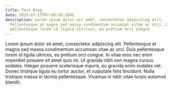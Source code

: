 ```yaml
---
title: Test Blog
date: 2022-07-13T07:06:39.264Z
description: Lorem ipsum dolor sit amet, consectetur adipiscing elit.
  Pellentesque at magna sed massa condimentum accumsan vitae ac orci. Duis
  pellentesque lorem id ligula ultrices, eu pretium orci congue
---
```

Lorem ipsum dolor sit amet, consectetur adipiscing elit. Pellentesque at magna sed massa condimentum accumsan vitae ac orci. Duis pellentesque lorem id ligula ultrices, eu pretium orci congue. In vitae eros nec enim imperdiet posuere sit amet quis mi. Ut gravida nibh non magna cursus sodales. Integer posuere scelerisque mauris, eu gravida enim sodales vel. Donec tristique ligula eu tortor auctor, et vulputate felis tincidunt. Nulla tristique massa in lacinia pellentesque. Vivamus in nibh vitae turpis euismod blandit.